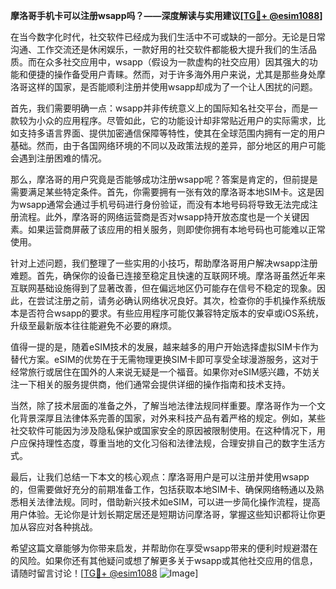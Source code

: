 **摩洛哥手机卡可以注册wsapp吗？——深度解读与实用建议[[TG💪+ @esim1088](https://t.me/s/esim1088)]**

在当今数字化时代，社交软件已经成为我们生活中不可或缺的一部分。无论是日常沟通、工作交流还是休闲娱乐，一款好用的社交软件都能极大提升我们的生活品质。而在众多社交应用中，wsapp（假设为一款虚构的社交应用）因其强大的功能和便捷的操作备受用户青睐。然而，对于许多海外用户来说，尤其是那些身处摩洛哥这样的国家，是否能顺利注册并使用wsapp却成为了一个让人困扰的问题。

首先，我们需要明确一点：wsapp并非传统意义上的国际知名社交平台，而是一款较为小众的应用程序。尽管如此，它的功能设计却非常贴近用户的实际需求，比如支持多语言界面、提供加密通信保障等特性，使其在全球范围内拥有一定的用户基础。然而，由于各国网络环境的不同以及政策法规的差异，部分地区的用户可能会遇到注册困难的情况。

那么，摩洛哥的用户究竟是否能够成功注册wsapp呢？答案是肯定的，但前提是需要满足某些特定条件。首先，你需要拥有一张有效的摩洛哥本地SIM卡。这是因为wsapp通常会通过手机号码进行身份验证，而没有本地号码将导致无法完成注册流程。此外，摩洛哥的网络运营商是否对wsapp持开放态度也是一个关键因素。如果运营商屏蔽了该应用的相关服务，则即使你拥有本地号码也可能难以正常使用。

针对上述问题，我们整理了一些实用的小技巧，帮助摩洛哥用户解决wsapp注册难题。首先，确保你的设备已连接至稳定且快速的互联网环境。摩洛哥虽然近年来互联网基础设施得到了显著改善，但在偏远地区仍可能存在信号不稳定的现象。因此，在尝试注册之前，请务必确认网络状况良好。其次，检查你的手机操作系统版本是否符合wsapp的要求。有些应用程序可能仅兼容特定版本的安卓或iOS系统，升级至最新版本往往能避免不必要的麻烦。

值得一提的是，随着eSIM技术的发展，越来越多的用户开始选择虚拟SIM卡作为替代方案。eSIM的优势在于无需物理更换SIM卡即可享受全球漫游服务，这对于经常旅行或居住在国外的人来说无疑是一个福音。如果你对eSIM感兴趣，不妨关注一下相关的服务提供商，他们通常会提供详细的操作指南和技术支持。

当然，除了技术层面的准备之外，了解当地法律法规同样重要。摩洛哥作为一个文化背景深厚且法律体系完善的国家，对外来科技产品有着严格的规定。例如，某些社交软件可能因为涉及隐私保护或国家安全的原因被限制使用。在这种情况下，用户应保持理性态度，尊重当地的文化习俗和法律法规，合理安排自己的数字生活方式。

最后，让我们总结一下本文的核心观点：摩洛哥用户是可以注册并使用wsapp的，但需要做好充分的前期准备工作，包括获取本地SIM卡、确保网络畅通以及熟悉相关法律法规。同时，借助新兴技术如eSIM，可以进一步简化操作流程，提高用户体验。无论你是计划长期定居还是短期访问摩洛哥，掌握这些知识都将让你更加从容应对各种挑战。

希望这篇文章能够为你带来启发，并帮助你在享受wsapp带来的便利时规避潜在的风险。如果你还有其他疑问或想了解更多关于wsapp或其他社交应用的信息，请随时留言讨论！[[TG💪+ @esim1088](https://t.me/s/esim1088) ![Image](https://i.postimg.cc/4NQfJmqS/Snipaste-2025-05-13-00-14-12.png)]